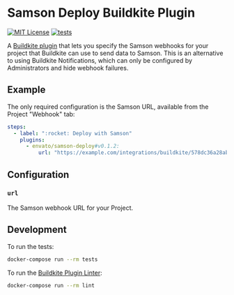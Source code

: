 # Samson Deploy Buildkite Plugin

[![MIT License](https://img.shields.io/badge/License-MIT-brightgreen.svg)](LICENSE)
[![tests](https://github.com/envato/samson-deploy-buildkite-plugin/actions/workflows/tests.yml/badge.svg?branch=main)](https://github.com/envato/samson-deploy-buildkite-plugin/actions/workflows/tests.yml)

A [Buildkite plugin](https://buildkite.com/docs/agent/v3/plugins) that lets you specify the Samson webhooks for your project that Buildkite can use to send data to Samson.
This is an alternative to using Buildkite Notifications,
which can only be configured by Administrators and hide webhook failures.

## Example

The only required configuration is the Samson URL, available from the Project "Webhook" tab:

```yml
steps:
  - label: ":rocket: Deploy with Samson"
    plugins:
      - envato/samson-deploy#v0.1.2:
          url: "https://example.com/integrations/buildkite/578dc36a28ab49b2998603f0475211c3"
```

## Configuration

### `url`

The Samson webhook URL for your Project.

## Development

To run the tests:

```sh
docker-compose run --rm tests
```

To run the [Buildkite Plugin
Linter](https://github.com/buildkite-plugins/buildkite-plugin-linter):

```sh
docker-compose run --rm lint
```
